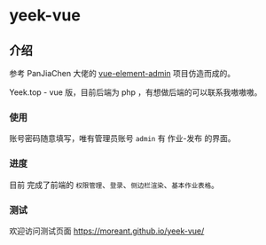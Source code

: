 # yeek-vue

## 介绍
参考 PanJiaChen 大佬的 [vue-element-admin](https://github.com/PanJiaChen/vue-element-admin) 项目仿造而成的。

Yeek.top - vue 版，目前后端为 php ，有想做后端的可以联系我嗷嗷嗷。

### 使用
账号密码随意填写，唯有管理员账号 `admin` 有 作业-发布 的界面。

### 进度
目前 完成了前端的 `权限管理`、`登录`、`侧边栏渲染`、`基本作业表格`。

### 测试
欢迎访问测试页面
https://moreant.github.io/yeek-vue/